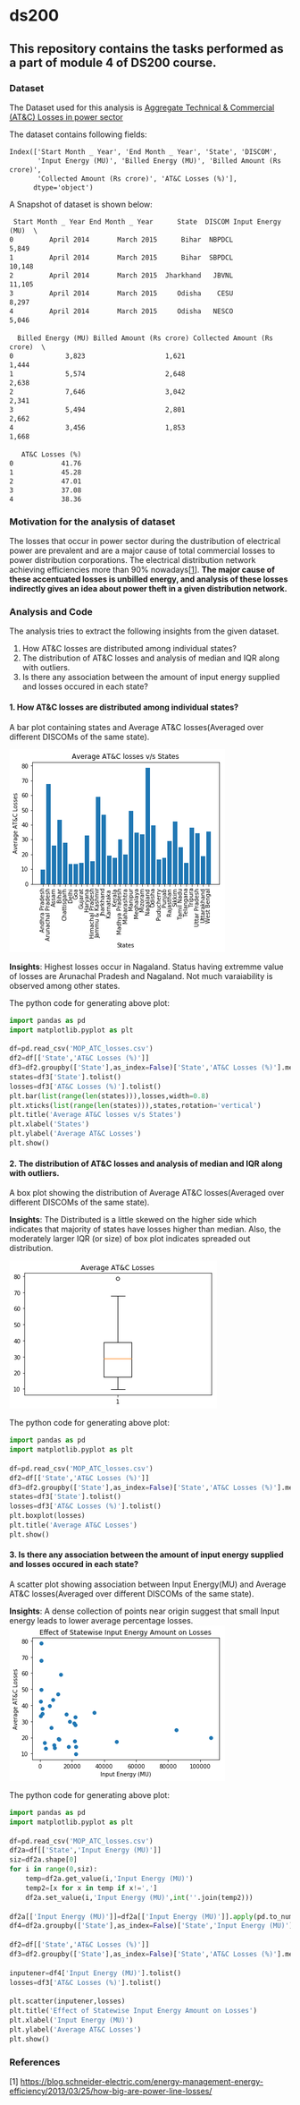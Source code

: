 # ds200
## This repository contains the tasks performed as a part of module 4 of DS200 course.

### Dataset
The Dataset used for this analysis is [Aggregate Technical & Commercial (AT&C) Losses in power sector](https://data.gov.in/catalog/aggregate-technical-commercial-atc-losses-power-sector)

The dataset contains following fields:
```
Index(['Start Month _ Year', 'End Month _ Year', 'State', 'DISCOM',
       'Input Energy (MU)', 'Billed Energy (MU)', 'Billed Amount (Rs crore)',
       'Collected Amount (Rs crore)', 'AT&C Losses (%)'],
      dtype='object')
```

A Snapshot of dataset is shown below:
```
 Start Month _ Year End Month _ Year      State  DISCOM Input Energy (MU)  \
0         April 2014       March 2015      Bihar  NBPDCL            5,849    
1         April 2014       March 2015      Bihar  SBPDCL           10,148    
2         April 2014       March 2015  Jharkhand   JBVNL           11,105    
3         April 2014       March 2015     Odisha    CESU            8,297    
4         April 2014       March 2015     Odisha   NESCO            5,046    

  Billed Energy (MU) Billed Amount (Rs crore) Collected Amount (Rs crore)  \
0             3,823                    1,621                       1,444    
1             5,574                    2,648                       2,638    
2             7,646                    3,042                       2,341    
3             5,494                    2,801                       2,662    
4             3,456                    1,853                       1,668    

   AT&C Losses (%)  
0            41.76  
1            45.28  
2            47.01  
3            37.08  
4            38.36  
```

### Motivation for the analysis of dataset 
The losses that occur in power sector during the dustribution of electrical power are prevalent and are a major cause of total commercial losses to power distribution corporations. The electrical distribution network achieving efficiencies more than 90% nowadays\[[1](https://blog.schneider-electric.com/energy-management-energy-efficiency/2013/03/25/how-big-are-power-line-losses/)]. **The major cause of these accentuated losses is unbilled energy, and analysis of these losses indirectly gives an idea about power theft in a given distribution network.**

### Analysis and Code
The analysis tries to extract the following insights from the given dataset.
  1. How AT&C losses are distributed among individual states?
  2. The distribution of AT&C losses and analysis of median and IQR along with outliers.
  3. Is there any association between the amount of input energy supplied and losses occured in each state?
  
#### 1. How AT&C losses are distributed among individual states?

A bar plot containing states and Average AT&C losses(Averaged over different DISCOMs of the same state).

![Screenshot](https://github.com/shivansh2524/ds200/blob/master/bar_plot_img.png)

**Insights**: Highest losses occur in Nagaland. Status having extremme value of losses are Arunachal Pradesh and Nagaland. Not much varaiability is observed among other states.


The python code for generating above plot:
```python
import pandas as pd
import matplotlib.pyplot as plt

df=pd.read_csv('MOP_ATC_losses.csv')
df2=df[['State','AT&C Losses (%)']]
df3=df2.groupby(['State'],as_index=False)['State','AT&C Losses (%)'].mean()
states=df3['State'].tolist()
losses=df3['AT&C Losses (%)'].tolist()
plt.bar(list(range(len(states))),losses,width=0.8)
plt.xticks(list(range(len(states))),states,rotation='vertical')
plt.title('Average AT&C losses v/s States')
plt.xlabel('States')
plt.ylabel('Average AT&C Losses')
plt.show()
```

#### 2. The distribution of AT&C losses and analysis of median and IQR along with outliers.

A box plot showing the distribution of Average AT&C losses(Averaged over different DISCOMs of the same state).

**Insights**: The Distributed is a little skewed on the higher side which indicates that majority of states have losses higher than median.
Also, the moderately larger IQR (or size) of box plot indicates spreaded out distribution. 

![Screenshot](https://github.com/shivansh2524/ds200/blob/master/box_plot_img.png)

The python code for generating above plot:
```python
import pandas as pd
import matplotlib.pyplot as plt

df=pd.read_csv('MOP_ATC_losses.csv')
df2=df[['State','AT&C Losses (%)']]
df3=df2.groupby(['State'],as_index=False)['State','AT&C Losses (%)'].mean()
states=df3['State'].tolist()
losses=df3['AT&C Losses (%)'].tolist()
plt.boxplot(losses)
plt.title('Average AT&C Losses')
plt.show()
```
#### 3. Is there any association between the amount of input energy supplied and losses occured in each state?

A scatter plot showing association between Input Energy(MU) and Average AT&C losses(Averaged over different DISCOMs of the same state).

**Insights**: A dense collection of points near origin suggest that small Input energy leads to lower average percentage losses.
![Screenshot](https://github.com/shivansh2524/ds200/blob/master/scatter_plot_img.png)

The python code for generating above plot:
```python
import pandas as pd
import matplotlib.pyplot as plt

df=pd.read_csv('MOP_ATC_losses.csv')
df2a=df[['State','Input Energy (MU)']]
siz=df2a.shape[0]
for i in range(0,siz):
    temp=df2a.get_value(i,'Input Energy (MU)')
    temp2=[x for x in temp if x!=',']
    df2a.set_value(i,'Input Energy (MU)',int(''.join(temp2)))

df2a[['Input Energy (MU)']]=df2a[['Input Energy (MU)']].apply(pd.to_numeric)
df4=df2a.groupby(['State'],as_index=False)['State','Input Energy (MU)'].mean()  

df2=df[['State','AT&C Losses (%)']]
df3=df2.groupby(['State'],as_index=False)['State','AT&C Losses (%)'].mean()

inputener=df4['Input Energy (MU)'].tolist()
losses=df3['AT&C Losses (%)'].tolist()

plt.scatter(inputener,losses)
plt.title('Effect of Statewise Input Energy Amount on Losses')
plt.xlabel('Input Energy (MU)')
plt.ylabel('Average AT&C Losses')
plt.show()
```

### References
\[1] https://blog.schneider-electric.com/energy-management-energy-efficiency/2013/03/25/how-big-are-power-line-losses/
